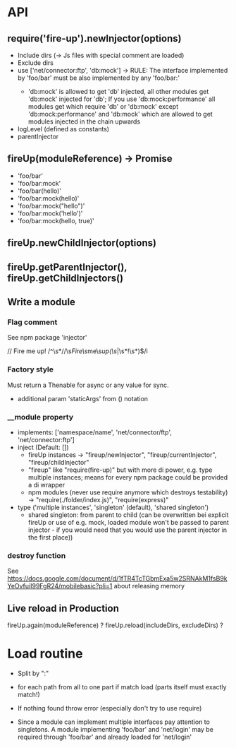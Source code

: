# API

## require('fire-up').newInjector(options)

  - Include dirs (-> Js files with special comment are loaded)
  - Exclude dirs
  - use ['net/connector:ftp', 'db:mock']
    -> RULE: The interface implemented by 'foo/bar' must be also implemented by any 'foo/bar:<whatever>'
    - 'db:mock' is allowed to get 'db' injected, all other modules get 'db:mock' injected for 'db'; If you use 'db:mock:performance' all modules get which require 'db' or 'db:mock' except 'db:mock:performance' and 'db:mock' which are allowed to get modules injected in the chain upwards
  - logLevel (defined as constants)
  - parentInjector

## fireUp(moduleReference) -> Promise

  - 'foo/bar'
  - 'foo/bar:mock'
  - 'foo/bar(hello)'
  - 'foo/bar:mock(hello)'
  - 'foo/bar:mock("hello")'
  - 'foo/bar:mock(\'hello\')'
  - 'foo/bar:mock(hello, true)'

## fireUp.newChildInjector(options)

## fireUp.getParentInjector(), fireUp.getChildInjectors()

## Write a module

### Flag comment

See npm package 'injector'

// Fire me up!
/^\s*\/\/\s*Fire\s*me\s*up(\s*|\s*!\s*)$/i

### Factory style

Must return a Thenable for async or any value for sync.
- additional param 'staticArgs' from () notation

### __module property

  - implements: ['namespace/name', 'net/connector/ftp', 'net/connector:ftp']
  - inject (Default: [])
    - fireUp instances -> "fireup/newInjector", "fireup/currentInjector", "fireup/childInjector"
    - "fireup" like "require(fire-up)" but with more di power, e.g. type multiple instances; means for every npm package could be provided a di wrapper
    - npm modules (never use require anymore which destroys testability) -> "require(./folder/index.js)", "require(express)"
  - type ('multiple instances', 'singleton' (default), 'shared singleton')
    - shared singleton: from parent to child (can be overwritten bei explicit fireUp or use of e.g. mock, loaded module won't be passed to parent injector - if you would need that you would use the parent injector in the first place))


### destroy function

See https://docs.google.com/document/d/1fTR4TcTGbmExa5w2SRNAkM1fsB9kYeOvfuiI99FgR24/mobilebasic?pli=1 about releasing memory

## Live reload in Production

fireUp.again(moduleReference) ?
fireUp.reload(includeDirs, excludeDirs) ?


# Load routine

  - Split by ":"
  - for each path from all to one part if match load (parts itself must exactly match!)
  - If nothing found throw error (especially don't try to use require)

  - Since a module can implement multiple interfaces pay attention to singletons. A module implementing 'foo/bar' and 'net/login' may be required through 'foo/bar' and already loaded for 'net/login'
